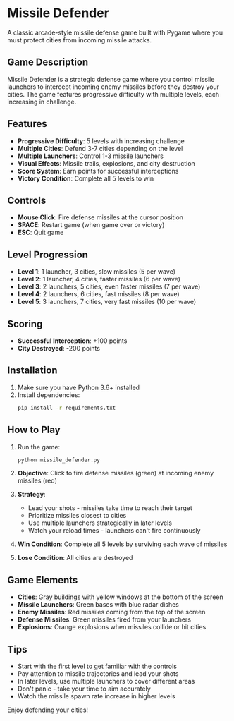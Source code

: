 # Missile Defender

A classic arcade-style missile defense game built with Pygame where you must protect cities from incoming missile attacks.

## Game Description

Missile Defender is a strategic defense game where you control missile launchers to intercept incoming enemy missiles before they destroy your cities. The game features progressive difficulty with multiple levels, each increasing in challenge.

## Features

- **Progressive Difficulty**: 5 levels with increasing challenge
- **Multiple Cities**: Defend 3-7 cities depending on the level
- **Multiple Launchers**: Control 1-3 missile launchers
- **Visual Effects**: Missile trails, explosions, and city destruction
- **Score System**: Earn points for successful interceptions
- **Victory Condition**: Complete all 5 levels to win

## Controls

- **Mouse Click**: Fire defense missiles at the cursor position
- **SPACE**: Restart game (when game over or victory)
- **ESC**: Quit game

## Level Progression

- **Level 1**: 1 launcher, 3 cities, slow missiles (5 per wave)
- **Level 2**: 1 launcher, 4 cities, faster missiles (6 per wave)
- **Level 3**: 2 launchers, 5 cities, even faster missiles (7 per wave)
- **Level 4**: 2 launchers, 6 cities, fast missiles (8 per wave)
- **Level 5**: 3 launchers, 7 cities, very fast missiles (10 per wave)

## Scoring

- **Successful Interception**: +100 points
- **City Destroyed**: -200 points

## Installation

1. Make sure you have Python 3.6+ installed
2. Install dependencies:
   ```bash
   pip install -r requirements.txt
   ```

## How to Play

1. Run the game:
   ```bash
   python missile_defender.py
   ```

2. **Objective**: Click to fire defense missiles (green) at incoming enemy missiles (red)

3. **Strategy**: 
   - Lead your shots - missiles take time to reach their target
   - Prioritize missiles closest to cities
   - Use multiple launchers strategically in later levels
   - Watch your reload times - launchers can't fire continuously

4. **Win Condition**: Complete all 5 levels by surviving each wave of missiles

5. **Lose Condition**: All cities are destroyed

## Game Elements

- **Cities**: Gray buildings with yellow windows at the bottom of the screen
- **Missile Launchers**: Green bases with blue radar dishes
- **Enemy Missiles**: Red missiles coming from the top of the screen
- **Defense Missiles**: Green missiles fired from your launchers
- **Explosions**: Orange explosions when missiles collide or hit cities

## Tips

- Start with the first level to get familiar with the controls
- Pay attention to missile trajectories and lead your shots
- In later levels, use multiple launchers to cover different areas
- Don't panic - take your time to aim accurately
- Watch the missile spawn rate increase in higher levels

Enjoy defending your cities! 